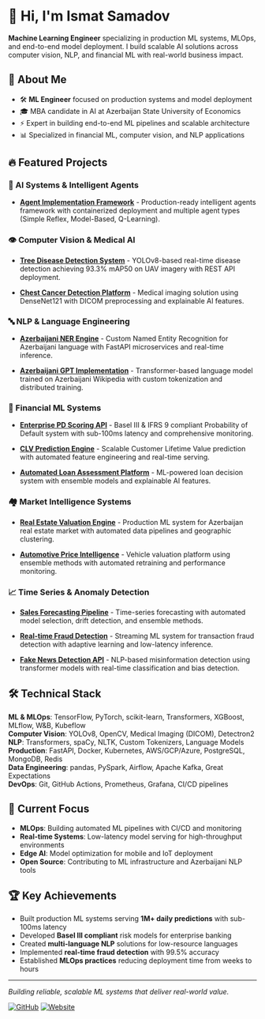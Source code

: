 # 👋 Hi, I'm Ismat Samadov
**Machine Learning Engineer** specializing in production ML systems, MLOps, and end-to-end model deployment. I build scalable AI solutions across computer vision, NLP, and financial ML with real-world business impact.

## 🚀 About Me
- 🛠️ **ML Engineer** focused on production systems and model deployment
- 🎓 MBA candidate in AI at Azerbaijan State University of Economics
- ⚡ Expert in building end-to-end ML pipelines and scalable architecture
- 📊 Specialized in financial ML, computer vision, and NLP applications

## 🔥 Featured Projects

### 🤖 AI Systems & Intelligent Agents
- [**Agent Implementation Framework**](https://github.com/Ismat-Samadov/agent_implementation) - Production-ready intelligent agents framework with containerized deployment and multiple agent types (Simple Reflex, Model-Based, Q-Learning).

### 👁️ Computer Vision & Medical AI
- [**Tree Disease Detection System**](https://github.com/Ismat-Samadov/crop_desease_detection) - YOLOv8-based real-time disease detection achieving 93.3% mAP50 on UAV imagery with REST API deployment.

- [**Chest Cancer Detection Platform**](https://github.com/Ismat-Samadov/chest_cancer_detection) - Medical imaging solution using DenseNet121 with DICOM preprocessing and explainable AI features.

### 🔤 NLP & Language Engineering
- [**Azerbaijani NER Engine**](https://github.com/Ismat-Samadov/Named_Entity_Recognition) - Custom Named Entity Recognition for Azerbaijani language with FastAPI microservices and real-time inference.

- [**Azerbaijani GPT Implementation**](https://github.com/Ismat-Samadov/GPT) - Transformer-based language model trained on Azerbaijani Wikipedia with custom tokenization and distributed training.

### 🏦 Financial ML Systems
- [**Enterprise PD Scoring API**](https://github.com/Ismat-Samadov/probability_default) - Basel III & IFRS 9 compliant Probability of Default system with sub-100ms latency and comprehensive monitoring.

- [**CLV Prediction Engine**](https://github.com/Ismat-Samadov/clv_model) - Scalable Customer Lifetime Value prediction with automated feature engineering and real-time serving.

- [**Automated Loan Assessment Platform**](https://github.com/Ismat-Samadov/Loan_Eligiblity) - ML-powered loan decision system with ensemble models and explainable AI features.

### 🏘️ Market Intelligence Systems
- [**Real Estate Valuation Engine**](https://github.com/Ismat-Samadov/Home_Price_Prediciton) - Production ML system for Azerbaijan real estate market with automated data pipelines and geographic clustering.

- [**Automotive Price Intelligence**](https://github.com/Ismat-Samadov/Car_Price_Prediction) - Vehicle valuation platform using ensemble methods with automated retraining and performance monitoring.

### 📈 Time Series & Anomaly Detection
- [**Sales Forecasting Pipeline**](https://github.com/Ismat-Samadov/Sales_Forecasting) - Time-series forecasting with automated model selection, drift detection, and ensemble methods.

- [**Real-time Fraud Detection**](https://github.com/Ismat-Samadov/fraud_detection) - Streaming ML system for transaction fraud detection with adaptive learning and low-latency inference.

- [**Fake News Detection API**](https://github.com/Ismat-Samadov/Fake_News_Detection) - NLP-based misinformation detection using transformer models with real-time classification and bias detection.

## 🛠️ Technical Stack

**ML & MLOps**: TensorFlow, PyTorch, scikit-learn, Transformers, XGBoost, MLflow, W&B, Kubeflow  
**Computer Vision**: YOLOv8, OpenCV, Medical Imaging (DICOM), Detectron2  
**NLP**: Transformers, spaCy, NLTK, Custom Tokenizers, Language Models  
**Production**: FastAPI, Docker, Kubernetes, AWS/GCP/Azure, PostgreSQL, MongoDB, Redis  
**Data Engineering**: pandas, PySpark, Airflow, Apache Kafka, Great Expectations  
**DevOps**: Git, GitHub Actions, Prometheus, Grafana, CI/CD pipelines  

## 🎯 Current Focus
- **MLOps**: Building automated ML pipelines with CI/CD and monitoring
- **Real-time Systems**: Low-latency model serving for high-throughput environments  
- **Edge AI**: Model optimization for mobile and IoT deployment
- **Open Source**: Contributing to ML infrastructure and Azerbaijani NLP tools

## 🏆 Key Achievements
- Built production ML systems serving **1M+ daily predictions** with sub-100ms latency
- Developed **Basel III compliant** risk models for enterprise banking
- Created **multi-language NLP** solutions for low-resource languages
- Implemented **real-time fraud detection** with 99.5% accuracy
- Established **MLOps practices** reducing deployment time from weeks to hours

---
*Building reliable, scalable ML systems that deliver real-world value.*

[![GitHub](https://img.shields.io/badge/GitHub-100000?style=for-the-badge&logo=github&logoColor=white)](https://github.com/Ismat-Samadov)
[![Website](https://img.shields.io/badge/Website-FF7139?style=for-the-badge&logo=Firefox-Browser&logoColor=white)](https://www.ismat.pro/)
